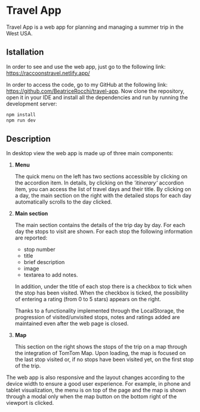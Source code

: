 # Travel App

Travel App is a web app for planning and managing a summer trip in the West USA.

## Istallation

In order to see and use the web app, just go to the following link: https://raccoonstravel.netlify.app/

In order to access the code, go to my GitHub at the following link: https://github.com/BeatriceRocchi/travel-app.
Now clone the repository, open it in your IDE and install all the dependencies and run by running the development server:

```bash
npm install
npm run dev
```

## Description

In desktop view the web app is made up of three main components:

1. **Menu**

   The quick menu on the left has two sections accessible by clicking on the accordion item. In details, by clicking on the _'itinerary'_ accordion item, you can access the list of travel days and their title. By clicking on a day, the main section on the right with the detailed stops for each day automatically scrolls to the day clicked.

2. **Main section**

   The main section contains the details of the trip day by day. For each day the stops to visit are shown. For each stop the following information are reported:

   - stop number
   - title
   - brief description
   - image
   - textarea to add notes.

   In addition, under the title of each stop there is a checkbox to tick when the stop has been visited. When the checkbox is ticked, the possibility of entering a rating (from 0 to 5 stars) appears on the right.

   Thanks to a functionality implemented through the LocalStorage, the progression of visited/unvisited stops, notes and ratings added are maintained even after the web page is closed.

3. **Map**

   This section on the right shows the stops of the trip on a map through the integration of TomTom Map. Upon loading, the map is focused on the last stop visited or, if no stops have been visited yet, on the first stop of the trip.

The web app is also responsive and the layout changes according to the device width to ensure a good user experience. For example, in phone and tablet visualization, the menu is on top of the page and the map is shown through a modal only when the map button on the bottom right of the viewport is clicked.
